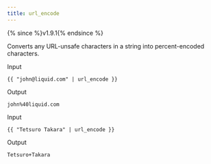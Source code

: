 ```yaml
---
title: url_encode
---
```


{% since %}v1.9.1{% endsince %}

Converts any URL-unsafe characters in a string into percent-encoded characters.

Input
```liquid
{{ "john@liquid.com" | url_encode }}
```

Output
```text
john%40liquid.com
```

Input
```liquid
{{ "Tetsuro Takara" | url_encode }}
```

Output
```text
Tetsuro+Takara
```
